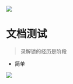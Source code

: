 ![](_media/heart.ico)

#   文档测试

>   录解锁的经历是阶段 

*   简单

[](https://baidu.com)
<!--背景色-->
![](#f0f0f0)